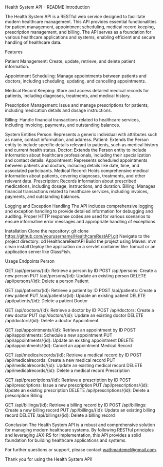 Health System API - README
Introduction

The Health System API is a RESTful web service designed to facilitate modern healthcare management. This API provides essential functionalities for patient management, appointment scheduling, medical record keeping, prescription management, and billing. The API serves as a foundation for various healthcare applications and systems, enabling efficient and secure handling of healthcare data.

Features

Patient Management: Create, update, retrieve, and delete patient information.

Appointment Scheduling: Manage appointments between patients and doctors, including scheduling, updating, and cancelling appointments.

Medical Record Keeping: Store and access detailed medical records for patients, including diagnoses, treatments, and medical history.

Prescription Management: Issue and manage prescriptions for patients, including medication details and dosage instructions.

Billing: Handle financial transactions related to healthcare services, including invoicing, payments, and outstanding balances.

System Entities
Person: Represents a generic individual with attributes such as name, contact information, and address.
Patient: Extends the Person entity to include specific details relevant to patients, such as medical history and current health status.
Doctor: Extends the Person entity to include information about healthcare professionals, including their specialization and contact details.
Appointment: Represents scheduled appointments between patients and doctors, including details like date, time, and associated participants.
Medical Record: Holds comprehensive medical information about patients, covering diagnoses, treatments, and other relevant data.
Prescription: Records information about prescribed medications, including dosage, instructions, and duration.
Billing: Manages financial transactions related to healthcare services, including invoices, payments, and outstanding balances.

Logging and Exception Handling
The API includes comprehensive logging and exception handling to provide detailed information for debugging and auditing. Proper HTTP response codes are used for various scenarios to ensure informative error messages and appropriate handling of exceptions.

Installation
Clone the repository:
git clone https://github.com/yourusername/HealthcareRestAPI.git
Navigate to the project directory:
cd HealthcareRestAPI
Build the project using Maven:
mvn clean install
Deploy the application on a servlet container like Tomcat or an application server like GlassFish.

Usage
Endpoints
Person

GET /api/persons/{id}: Retrieve a person by ID
POST /api/persons: Create a new person
PUT /api/persons/{id}: Update an existing person
DELETE /api/persons/{id}: Delete a person
Patient

GET /api/patients/{id}: Retrieve a patient by ID
POST /api/patients: Create a new patient
PUT /api/patients/{id}: Update an existing patient
DELETE /api/patients/{id}: Delete a patient
Doctor

GET /api/doctors/{id}: Retrieve a doctor by ID
POST /api/doctors: Create a new doctor
PUT /api/doctors/{id}: Update an existing doctor
DELETE /api/doctors/{id}: Delete a doctor
Appointment

GET /api/appointments/{id}: Retrieve an appointment by ID
POST /api/appointments: Schedule a new appointment
PUT /api/appointments/{id}: Update an existing appointment
DELETE /api/appointments/{id}: Cancel an appointment
Medical Record

GET /api/medicalrecords/{id}: Retrieve a medical record by ID
POST /api/medicalrecords: Create a new medical record
PUT /api/medicalrecords/{id}: Update an existing medical record
DELETE /api/medicalrecords/{id}: Delete a medical record
Prescription

GET /api/prescriptions/{id}: Retrieve a prescription by ID
POST /api/prescriptions: Issue a new prescription
PUT /api/prescriptions/{id}: Update an existing prescription
DELETE /api/prescriptions/{id}: Delete a prescription
Billing

GET /api/billings/{id}: Retrieve a billing record by ID
POST /api/billings: Create a new billing record
PUT /api/billings/{id}: Update an existing billing record
DELETE /api/billings/{id}: Delete a billing record

Conclusion
The Health System API is a robust and comprehensive solution for managing modern healthcare systems. By following RESTful principles and leveraging JAX-RS for implementation, this API provides a solid foundation for building healthcare applications and systems.

For further questions or support, please contact wathmademel@gmail.com.

Thank you for using the Health System API!
